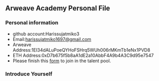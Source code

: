 ## Arweave Academy Personal File

### Personal information

- github account:Harissujatmiko3
- Email:harissujatmiko1697@gmail.com
- Arweave Address:1EI34dALuPoeQYHoFSHrq5WUh006rMKmTb1eNx1PVD8
- ETH Address:0xD7b675f5b8aA1dE2a10AbbF4A9b4A3C9d95e7547
- Please finish this [form](https://docs.google.com/forms/d/e/1FAIpQLSfWA5fIIcBgmRppm3jNz5vmf9Mai_QMVil-2pO4r7YKn_Zhtw/viewform?usp=sf_link) to join in the talent pool.

### Introduce Yourself

